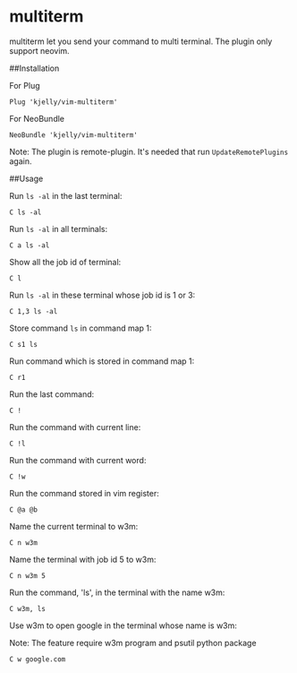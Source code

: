 multiterm
=========

multiterm let you send your command to multi terminal.
The plugin only support neovim.


##Installation

For Plug

`Plug 'kjelly/vim-multiterm'`

For NeoBundle

`NeoBundle 'kjelly/vim-multiterm'`

Note: The plugin is remote-plugin.
It's needed that run `UpdateRemotePlugins` again.


##Usage

Run `ls -al` in the last terminal:

`C ls -al`

Run `ls -al` in all terminals:

`C a ls -al`

Show all the job id of terminal:

`C l`

Run `ls -al` in these terminal whose job id is 1 or 3:

`C 1,3 ls -al`

Store command `ls` in command map 1:

`C s1 ls`

Run command which is stored in command map 1:

`C r1`

Run the last command:

`C !`

Run the command with current line:

`C !l`

Run the command with current word:

`C !w`

Run the command stored in vim register:

`C @a @b`

Name the current terminal to w3m:

`C n w3m`

Name the terminal with job id 5 to w3m:

`C n w3m 5`

Run the command, 'ls', in the terminal with the name w3m:

`C w3m, ls`

Use w3m to open google in the terminal whose name is w3m:

Note: The feature require w3m program and psutil python package

`C w google.com`
